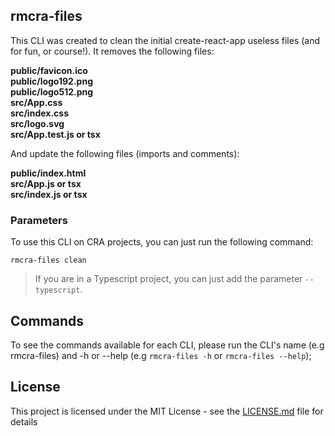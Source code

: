 ## rmcra-files

This CLI was created to clean the initial create-react-app useless files (and for fun, or course!). It removes the following files:

<strong>public/favicon.ico</strong><br />
<strong>public/logo192.png</strong><br />
<strong>public/logo512.png</strong><br />
<strong>src/App.css</strong><br />
<strong>src/index.css</strong><br />
<strong>src/logo.svg</strong><br />
<strong>src/App.test.js or tsx</strong><br />

And update the following files (imports and comments):

<strong>public/index.html</strong><br />
<strong>src/App.js or tsx</strong><br />
<strong>src/index.js or tsx</strong><br />

### Parameters

To use this CLI on CRA projects, you can just run the following command:

```
rmcra-files clean 
```

> If you are in a Typescript project, you can just add the parameter ```--typescript```.

## Commands

To see the commands available for each CLI, please run the CLI's name (e.g rmcra-files) and -h or --help (e.g ```rmcra-files -h``` or ```rmcra-files --help```);

## License

This project is licensed under the MIT License - see the [LICENSE.md](LICENSE) file for details
